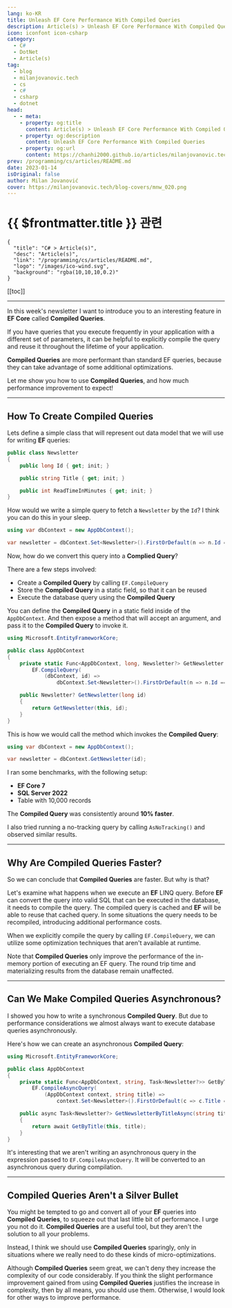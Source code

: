 ```yaml
---
lang: ko-KR
title: Unleash EF Core Performance With Compiled Queries
description: Article(s) > Unleash EF Core Performance With Compiled Queries
icon: iconfont icon-csharp
category: 
  - C#
  - DotNet
  - Article(s)
tag: 
  - blog
  - milanjovanovic.tech
  - cs
  - c#
  - csharp
  - dotnet
head:
  - - meta:
    - property: og:title
      content: Article(s) > Unleash EF Core Performance With Compiled Queries
    - property: og:description
      content: Unleash EF Core Performance With Compiled Queries
    - property: og:url
      content: https://chanhi2000.github.io/articles/milanjovanovic.tech/unleash-ef-core-performance-with-compiled-queries.html
prev: /programming/cs/articles/README.md
date: 2023-01-14
isOriginal: false
author: Milan Jovanović
cover: https://milanjovanovic.tech/blog-covers/mnw_020.png
---
```


# {{ $frontmatter.title }} 관련

```component VPCard
{
  "title": "C# > Article(s)",
  "desc": "Article(s)",
  "link": "/programming/cs/articles/README.md",
  "logo": "/images/ico-wind.svg",
  "background": "rgba(10,10,10,0.2)"
}
```

[[toc]]

---

<SiteInfo
  name="Unleash EF Core Performance With Compiled Queries"
  desc="In this week's newsletter I want to introduce you to an interesting feature in EF Core called Compiled Queries. If you have queries that you execute frequently in your application with a different set of parameters, it can be helpful to explicitly compile the query and reuse it throughout the lifetime of your application. Compiled Queries are more performant than standard EF queries, because they can take advantage of some additional optimizations. Let me show you how to use Compiled Queries, and how much performance improvement to expect."
  url="https://milanjovanovic.tech/blog/unleash-ef-core-performance-with-compiled-queries/"
  logo="https://milanjovanovic.tech/profile_favicon.png"
  preview="https://milanjovanovic.tech/blog-covers/mnw_020.png"/>

In this week's newsletter I want to introduce you to an interesting feature in **EF Core** called **Compiled Queries**.

If you have queries that you execute frequently in your application with a different set of parameters, it can be helpful to explicitly compile the query and reuse it throughout the lifetime of your application.

**Compiled Queries** are more performant than standard EF queries, because they can take advantage of some additional optimizations.

Let me show you how to use **Compiled Queries**, and how much performance improvement to expect!

---

## How To Create Compiled Queries

Lets define a simple class that will represent out data model that we will use for writing **EF** queries:

```cs
public class Newsletter
{
    public long Id { get; init; }

    public string Title { get; init; }

    public int ReadTimeInMinutes { get; init; }
}
```

How would we write a simple query to fetch a `Newsletter` by the `Id`? I think you can do this in your sleep.

```cs
using var dbContext = new AppDbContext();

var newsletter = dbContext.Set<Newsletter>().FirstOrDefault(n => n.Id == id);
```

Now, how do we convert this query into a **Complied Query**?

There are a few steps involved:

- Create a **Compiled Query** by calling `EF.CompileQuery`
- Store the **Compiled Query** in a static field, so that it can be reused
- Execute the database query using the **Compiled Query**

You can define the **Compiled Query** in a static field inside of the `AppDbContext`. And then expose a method that will accept an argument, and pass it to the **Compiled Query** to invoke it.

```cs
using Microsoft.EntityFrameworkCore;

public class AppDbContext
{
    private static Func<AppDbContext, long, Newsletter?> GetNewsletter =
        EF.CompileQuery(
            (dbContext, id) =>
                dbContext.Set<Newsletter>().FirstOrDefault(n => n.Id == id));

    public Newsletter? GetNewsletter(long id)
    {
        return GetNewsletter(this, id);
    }
}
```

This is how we would call the method which invokes the **Compiled Query**:

```cs
using var dbContext = new AppDbContext();

var newsletter = dbContext.GetNewsletter(id);
```

I ran some benchmarks, with the following setup:

- **EF Core 7**
- **SQL Server 2022**
- Table with 10,000 records

The **Compiled Query** was consistently around **10% faster**.

I also tried running a no-tracking query by calling `AsNoTracking()` and observed similar results.

---

## Why Are Compiled Queries Faster?

So we can conclude that **Compiled Queries** are faster. But why is that?

Let's examine what happens when we execute an **EF** LINQ query. Before **EF** can convert the query into valid SQL that can be executed in the database, it needs to compile the query. The compiled query is cached and **EF** will be able to reuse that cached query. In some situations the query needs to be recompiled, introducing additional performance costs.

When we explicitly compile the query by calling `EF.CompileQuery`, we can utilize some optimization techniques that aren't available at runtime.

Note that **Compiled Queries** only improve the performance of the in-memory portion of executing an EF query. The round trip time and materializing results from the database remain unaffected.

---

## Can We Make Compiled Queries Asynchronous?

I showed you how to write a synchronous **Compiled Query**. But due to performance considerations we almost always want to execute database queries asynchronously.

Here's how we can create an asynchronous **Compiled Query**:

```cs
using Microsoft.EntityFrameworkCore;

public class AppDbContext
{
    private static Func<AppDbContext, string, Task<Newsletter?>> GetByTitle =
        EF.CompileAsyncQuery(
            (AppDbContext context, string title) =>
                context.Set<Newsletter>().FirstOrDefault(c => c.Title == title));

    public async Task<Newsletter?> GetNewsletterByTitleAsync(string title)
    {
        return await GetByTitle(this, title);
    }
}
```

It's interesting that we aren't writing an asynchronous query in the expression passed to `EF.CompileAsyncQuery`. It will be converted to an asynchronous query during compilation.

---

## Compiled Queries Aren't a Silver Bullet

You might be tempted to go and convert all of your **EF** queries into **Compiled Queries**, to squeeze out that last little bit of performance. I urge you not do it. **Compiled Queries** are a useful tool, but they aren't the solution to all your problems.

Instead, I think we should use **Compiled Queries** sparingly, only in situations where we really need to do these kinds of micro-optimizations.

Although **Compiled Queries** seem great, we can't deny they increase the complexity of our code considerably. If you think the slight performance improvement gained from using **Compiled Queries** justifies the increase in complexity, then by all means, you should use them. Otherwise, I would look for other ways to improve performance.

